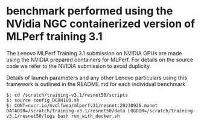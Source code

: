 # benchmark performed using the NVidia NGC containerized version of MLPerf training 3.1


The Lenovo MLPerf Training 3.1 submission on NVIDIA GPUs are made using the NVIDIA prepared
containers for MLPerf. For details on the source code we refer to the NVIDIA submission to
avoid duplicity.

Details of launch parameters and any other Lenovo particulars using this framework is outlined
in the README.md for each individual benchmark


```
$: cd /scratch/training-v3.1/resnet50/scripts
$: source config_DGXH100.sh
$: CONT=nvcr.io/nvdlfwea/mlperfv31/resnet:20230926.mxnet DATADIR=/scratch/training-v3.1/resnet50/data LOGDIR=/scratch/training-v3.1/resnet50/logs bash run_with_docker.sh
```

